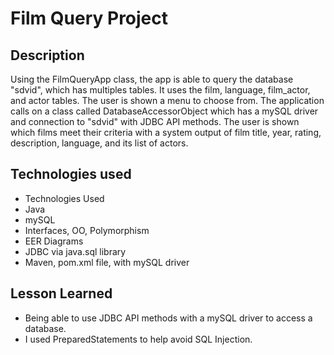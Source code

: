 # Film Query Project


## Description
Using the FilmQueryApp class, the app is able to query the database "sdvid", which has multiples tables. It uses the film, language, film_actor, and actor tables. The user is shown a menu to choose from. The application calls on a class called DatabaseAccessorObject which has a mySQL driver and connection to "sdvid" with JDBC API methods. The user is shown which films meet their criteria with a system output of film title, year, rating, description, language, and its list of actors.


## Technologies used
* Technologies Used
* Java
* mySQL
* Interfaces, OO, Polymorphism
* EER Diagrams
* JDBC via java.sql library
* Maven, pom.xml file, with mySQL driver


## Lesson Learned

* Being able to use JDBC API methods with a mySQL driver to access a database.
* I used PreparedStatements to help avoid SQL Injection.
